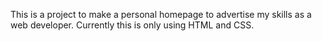 This is a project to make a personal homepage to advertise my skills as a web developer.
Currently this is only using HTML and CSS.